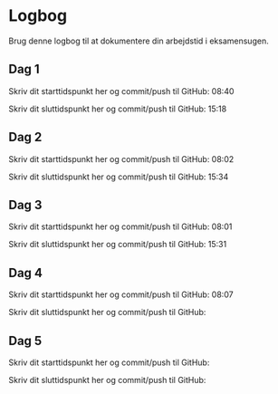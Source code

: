 # Logbog
Brug denne logbog til at dokumentere din arbejdstid i eksamensugen.

## Dag 1
Skriv dit starttidspunkt her og commit/push til GitHub: 08:40

Skriv dit sluttidspunkt her og commit/push til GitHub: 15:18

## Dag 2
Skriv dit starttidspunkt her og commit/push til GitHub: 08:02 

Skriv dit sluttidspunkt her og commit/push til GitHub: 15:34

## Dag 3
Skriv dit starttidspunkt her og commit/push til GitHub: 08:01

Skriv dit sluttidspunkt her og commit/push til GitHub: 15:31

## Dag 4
Skriv dit starttidspunkt her og commit/push til GitHub: 08:07

Skriv dit sluttidspunkt her og commit/push til GitHub: 

## Dag 5
Skriv dit starttidspunkt her og commit/push til GitHub: 

Skriv dit sluttidspunkt her og commit/push til GitHub: 
